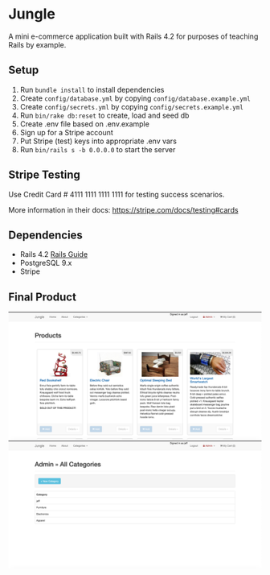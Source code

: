 # Jungle

A mini e-commerce application built with Rails 4.2 for purposes of teaching Rails by example.

## Setup

1. Run `bundle install` to install dependencies
2. Create `config/database.yml` by copying `config/database.example.yml`
3. Create `config/secrets.yml` by copying `config/secrets.example.yml`
4. Run `bin/rake db:reset` to create, load and seed db
5. Create .env file based on .env.example
6. Sign up for a Stripe account
7. Put Stripe (test) keys into appropriate .env vars
8. Run `bin/rails s -b 0.0.0.0` to start the server

## Stripe Testing

Use Credit Card # 4111 1111 1111 1111 for testing success scenarios.

More information in their docs: <https://stripe.com/docs/testing#cards>

## Dependencies

- Rails 4.2 [Rails Guide](http://guides.rubyonrails.org/v4.2/)
- PostgreSQL 9.x
- Stripe

## Final Product

!["Screenshot of Landing page logged in"](https://github.com/JeffreyLiu90/junge-rails/blob/master/docs/Screen%20Shot%202020-05-06%20at%209.26.03%20PM.png?raw=true)
!["Admin Category page"](https://github.com/JeffreyLiu90/junge-rails/blob/master/docs/Screen%20Shot%202020-05-06%20at%209.26.18%20PM.png?raw=true)
